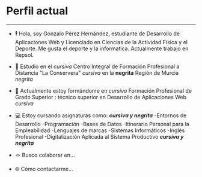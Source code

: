 # Perfil actual
---

- 🕴️ Hola, soy Gonzalo Pérez Hernández, estudiante de Desarrollo de Aplicaciones Web y Licenciado en Ciencias de la Actividad Física y el Deporte. Me gusta el deporte y la informatica. Actualmente trabajo en Repsol.

- 🏫 Estudio en el *cursiva*  Centro Integral de Formación Profesional a Distancia "La Conservera" *cursiva* en la   **negrita** Región de Murcia *negrita*
	
- 📖 Actualmente estoy formándome en *cursiva* Formación Profesional de Grado Superior : técnico superior en Desarrollo de Aplicaciones Web *cursiva*

- 💻 Estoy cursando asignaturas como:
***cursiva y negrita***
	-Entornos de Desarrollo
	-Programación
	-Bases de Datos
	-Itinerario Personal para la Empleabilidad
	-Lenguajes de marcas
	-Sistemas Informáticos
	-Inglés Profesional
	-Digitalización Aplicada al Sistema Productivo
***cursiva y negrita***
- 🪢 Busco colaborar en...

- 🌐 Cómo contactarme...


<!---
Gonzalo-Perez-1988/Gonzalo-Perez-1988 es un repositorio ✨ especial ✨ porque su `README.md` (este archivo) aparece en tu perfil de GitHub.
Puedes hacer clic en el enlace Vista previa para echar un vistazo a tus cambios.
--->



